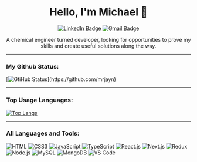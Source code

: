 <h1 align="center">
  Hello, I'm Michael 👋
  <!-- 
    <a href="https://git.io/typing-svg">
      <img src="https://readme-typing-svg.herokuapp.com/?lines=Hello,+There...;My+Name+is+Mike.&center=true&size=30">
    </a>
  -->
</h1>
<div align="center">
    <a href='https://www.linkedin.com/in/michael-jayne/'>
      <img src='https://img.shields.io/badge/LinkedIn-0077B5?style=for-the-badge&logo=linkedin&logoColor=white' alt='LinkedIn Badge'>
    </a>
    <a href='mailto:m63jayne@gmail.com'>
      <img src='https://img.shields.io/badge/Gmail-D14836?style=for-the-badge&logo=gmail&logoColor=white' alt='Gmail Badge'>
    </a>
</div>
<p align="center">A chemical engineer turned developer, looking for opportunities to prove my skills and create useful solutions along the way.</p>

---

### My Github Status:

[![GtiHub Status](https://github-readme-stats.vercel.app/api?username=mrjayn&show_icons=true&include_all_commits=true&theme=apprentice&hide_border=false")](https://github.com/mrjayn)

---

### Top Usage Languages:

[![Top Langs](https://github-readme-stats.vercel.app/api/top-langs/?username=mrjayn&layout=donut&theme=apprentice&langs_count=4)](https://github.com/mrjayn)

---

### All Languages and Tools:

![HTML](https://img.shields.io/badge/HTML5-E34F26?style=flat-square&logo=html5&logoColor=white)
![CSS3](https://img.shields.io/badge/CSS3-1572B6?style=flat-square&logo=css3&logoColor=white)
![JavaScript](https://img.shields.io/badge/JavaScript-F7DF1E?style=flat-square&logo=javascript&logoColor=black)
![TypeScript](https://img.shields.io/badge/TypeScript-007ACC?style=flat-square&logo=typescript&logoColor=white)
![React.js](https://img.shields.io/badge/React.js-0081CB?style=flat-square&logo=react&logoColor=61DAFB)
![Next.js](https://img.shields.io/badge/Next.js-f7f7f7?style=flastic&logo=Next.js&logoColor=000000)
![Redux](https://img.shields.io/badge/Redux-black?style=flastic&logo=Redux&logoColor=764ABC)
![Node.js](https://img.shields.io/badge/Node.js-43853D?style=flat-square&logo=node.js&logoColor=white)
![MySQL](https://img.shields.io/badge/MySQL-005C84?style=flat-square&logo=mysql&logoColor=white)
![MongoDB](https://img.shields.io/badge/MongoDB-F7F7F7?style=flat-square&logo=mongodb&logoColor=49A248)
![VS Code](https://img.shields.io/badge/VSCode-2C2B30?style=flastic&logo=VisualStudioCode&logoColor=007ACC)
